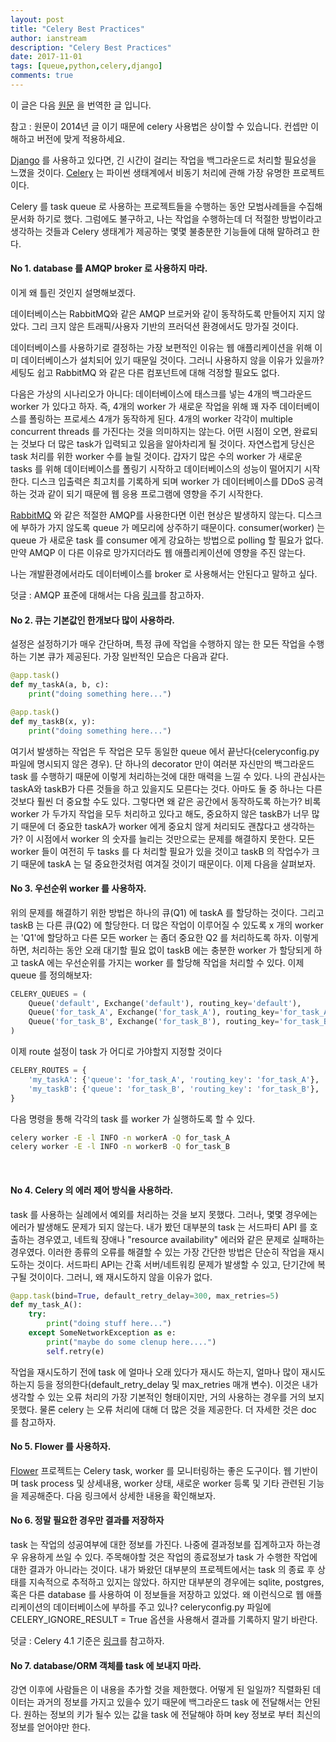 ```yaml
---
layout: post
title: "Celery Best Practices"
author: ianstream
description: "Celery Best Practices"
date: 2017-11-01
tags: [queue,python,celery,django]
comments: true
---
```


이 글은 다음 [원문](https://denibertovic.com/posts/celery-best-practices/) 을 번역한 글 입니다.
<br />

참고 : 원문이 2014년 글 이기 때문에 celery 사용법은 상이할 수 있습니다. 컨셉만 이해하고 버전에 맞게 적용하세요.
<br />

[Django](https://www.djangoproject.com/) 를 사용하고 있다면, 긴 시간이 걸리는 작업을 백그라운드로 처리할 필요성을 느꼈을 것이다.
[Celery](http://www.celeryproject.org/) 는 파이썬 생태계에서 비동기 처리에 관해 가장 유명한 프로젝트이다.

Celery 를 task queue 로 사용하는 프로젝트들을 수행하는 동안 모범사례들을 수집해 문서화 하기로 했다.
그럼에도 불구하고, 나는 작업을 수행하는데 더 적절한 방법이라고 생각하는 것들과 Celery 생태계가 제공하는 몇몇 불충분한 기능들에 대해 말하려고 한다.
<br />


#### No 1. database 를 AMQP broker 로 사용하지 마라.

이게 왜 틀린 것인지 설명해보겠다.

데이터베이스는 RabbitMQ와 같은 AMQP 브로커와 같이 동작하도록 만들어지 지지 않았다.
그리 크지 않은 트래픽/사용자 기반의 프러덕션 환경에서도 망가질 것이다.

데이터베이스를 사용하기로 결정하는 가장 보편적인 이유는 웹 애플리케이션을 위해 이미 데이터베이스가 설치되어 있기 때문일 것이다.
그러니 사용하지 않을 이유가 있을까? 세팅도 쉽고 RabbitMQ 와 같은 다른 컴포넌트에 대해 걱정할 필요도 없다.

다음은 가상의 시나리오가 아니다: 데이터베이스에 태스크를 넣는 4개의 백그라운드 worker 가 있다고 하자.
즉, 4개의 worker 가 새로운 작업을 위해 꽤 자주 데이터베이스를 폴링하는 프로세스 4개가 동작하게 된다.
4개의 worker 각각이 multiple concurrent threads 를 가진다는 것을 의미하지는 않는다.
어떤 시점이 오면, 완료되는 것보다 더 많은 task가 입력되고 있음을 알아차리게 될 것이다.
자연스럽게 당신은 task 처리를 위한 worker 수를 늘릴 것이다.
갑자기 많은 수의 worker 가 새로운 tasks 를 위해 데이터베이스를 폴링기 시작하고 데이터베이스의 성능이 떨어지기 시작한다.
디스크 입출력은 최고치를 기록하게 되며 worker 가 데이터베이스를 DDoS 공격하는 것과 같이 되기 때문에 웹 응용 프로그램에 영향을 주기 시작한다.

[RabbitMQ](http://www.rabbitmq.com/) 와 같은 적절한 AMQP를 사용한다면 이런 현상은 발생하지 않는다.
디스크에 부하가 가지 않도록 queue 가 메모리에 상주하기 때문이다.
consumer(worker) 는 queue 가 새로운 task 를 consumer 에게 강요하는 방법으로 polling 할 필요가 없다.
만약 AMQP 이 다른 이유로 망가지더라도 웹 애플리케이션에 영향을 주진 않는다.

나는 개발환경에서라도 데이터베이스를 broker 로 사용해서는 안된다고 말하고 싶다.

덧글 : AMQP 표준에 대해서는 다음 [링크](https://en.wikipedia.org/wiki/Advanced_Message_Queuing_Protocol)를 참고하자.
<br />


#### No 2. 큐는 기본값인 한개보다 많이 사용하라.

설정은 설정하기가 매우 간단하며, 특정 큐에 작업을 수행하지 않는 한 모든 작업을 수행하는 기본 큐가 제공된다.
가장 일반적인 모습은 다음과 같다.

```python
@app.task()
def my_taskA(a, b, c):
    print("doing something here...")

@app.task()
def my_taskB(x, y):
    print("doing something here...")
```

여기서 발생하는 작업은 두 작업은 모두 동일한 queue 에서 끝난다(celeryconfig.py 파일에 명시되지 않은 경우).
단 하나의 decorator 만이 여러분 자신만의 백그라운드 task 를 수행하기 때문에 이렇게 처리하는것에 대한 매력을 느낄 수 있다.
나의 관심사는 taskA와 taskB가 다른 것들을 하고 있을지도 모른다는 것다.
아마도 둘 중 하나는 다른 것보다 훨씬 더 중요할 수도 있다.
그렇다면 왜 같은 공간에서 동작하도록 하는가? 비록 worker 가 두가지 작업을 모두 처리하고 있다고 해도, 중요하지 않은 taskB가 너무 많기 때문에 더 중요한 taskA가 worker 에게 중요치 않게 처리되도 괜찮다고 생각하는가?
이 시점에서 worker 의 숫자를 늘리는 것만으로는 문제를 해결하지 못한다.
모든 worker 들이 여전히 두 tasks 를 다 처리할 필요가 있을 것이고 taskB 의 작업수가 크기 때문에 taskA 는 덜 중요한것처럼 여겨질 것이기 때문이다.
이제 다음을 살펴보자.
<br />


#### No 3. 우선순위 worker 를 사용하자.
위의 문제를 해결하기 위한 방법은 하나의 큐(Q1) 에 taskA 를 할당하는 것이다.
그리고 taskB 는 다른 큐(Q2) 에 할당한다.
더 많은 작업이 이루어질 수 있도록 x 개의 worker 는 'Q1'에 할당하고 다른 모든 worker 는 좀더 중요한 Q2 를 처리하도록 하자.
이렇게 하면, 처리하는 동안 오래 대기할 필요 없이 taskB 에는 충분한 worker 가 할당되게 하고 taskA 에는 우선순위를 가지는 worker 를 할당해 작업을 처리할 수 있다.
이제 queue 를 정의해보자:

```python
CELERY_QUEUES = (
    Queue('default', Exchange('default'), routing_key='default'),
    Queue('for_task_A', Exchange('for_task_A'), routing_key='for_task_A'),
    Queue('for_task_B', Exchange('for_task_B'), routing_key='for_task_B'),
)
```

이제 route 설정이 task 가 어디로 가야할지 지정할 것이다

```python
CELERY_ROUTES = {
    'my_taskA': {'queue': 'for_task_A', 'routing_key': 'for_task_A'},
    'my_taskB': {'queue': 'for_task_B', 'routing_key': 'for_task_B'},
}
```

다음 명령을 통해 각각의 task 를 worker 가 실행하도록 할 수 있다.

```bash
celery worker -E -l INFO -n workerA -Q for_task_A
celery worker -E -l INFO -n workerB -Q for_task_B
```
<br />


#### No 4. Celery 의 에러 제어 방식을 사용하라.

task 를 사용하는 실례에서 예외를 처리하는 것을 보지 못했다.
그러나, 몇몇 경우에는 에러가 발생해도 문제가 되지 않는다.
내가 봤던 대부분의 task 는 서드파티 API 를 호출하는 경우였고, 네트웍 장애나 "resource availability" 에러와 같은 문제로 실패하는 경우였다.
이러한 종류의 오류를 해결할 수 있는 가장 간단한 방법은 단순히 작업을 재시도하는 것이다.
서드파티 API는 간혹 서버/네트워킹 문제가 발생할 수 있고, 단기간에 복구될 것이이다.
그러니, 왜 재시도하지 않을 이유가 없다.

```python
@app.task(bind=True, default_retry_delay=300, max_retries=5)
def my_task_A():
    try:
        print("doing stuff here...")
    except SomeNetworkException as e:
        print("maybe do some clenup here....")
        self.retry(e)
```

작업을 재시도하기 전에 task 에 얼마나 오래 있다가 재시도 하는지, 얼마나 많이 재시도 하는지 등을 정의한다(default_retry_delay 및 max_retries 매개 변수).
이것은 내가 생각할 수 있는 오류 처리의 가장 기본적인 형태이지만, 거의 사용하는 경우를 거의 보지 못했다.
물론 celery 는 오류 처리에 대해 더 많은 것을 제공한다. 더 자세한 것은 doc 를 참고하자.
<br />


#### No 5. Flower 를 사용하자.

[Flower](http://celery.readthedocs.io/en/latest/userguide/monitoring.html#flower-real-time-celery-web-monitor) 프로젝트는 Celery task, worker 를 모니터링하는 좋은 도구이다.
웹 기반이며 task process 및 상세내용, worker 상태, 새로운 worker 등록 및 기타 관련된 기능을 제공해준다.
다음 링크에서 상세한 내용을 확인해보자.
<br />


#### No 6. 정말 필요한 경우만 결과를 저장하자

task 는 작업의 성공여부에 대한 정보를 가진다.
나중에 결과정보를 집계하고자 하는경우 유용하게 쓰일 수 있다.
주목해야할 것은 작업의 종료정보가 task 가 수행한 작업에 대한 결과가 아니라는 것이다.
내가 봐왔던 대부분의 프로젝트에서는 task 의 종료 후 상태를 지속적으로 추적하고 있지는 않았다.
하지만 대부분의 경우에는 sqlite, postgres, 혹은 다른 database 를 사용하여 이 정보들을 저장하고 있었다.
왜 이런식으로 웹 애플리케이션의 데이터베이스에 부하를 주고 있나? celeryconfig.py 파일에 CELERY_IGNORE_RESULT = True 옵션을 사용해서 결과를 기록하지 말기 바란다.

덧글 : Celery 4.1 기준은 [링크](http://docs.celeryproject.org/en/latest/userguide/tasks.html#ignore-results-you-don-t-want)를 참고하자.
<br />


#### No 7. database/ORM 객체를 task 에 보내지 마라.

강연 이후에 사람들은 이 내용을 추가할 것을 제한했다.
어떻게 된 일일까? 직렬화된 데이터는 과거의 정보를 가지고 있을수 있기 때문에 백그라운드 task 에 전달해서는 안된다.
원하는 정보의 키가 될수 있는 값을 task 에 전달해야 하며 key 정보로 부터 최신의 정보를 얻어야만 한다.

